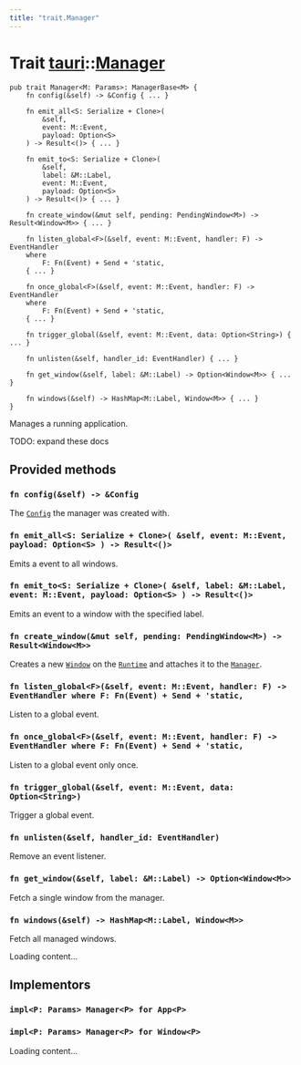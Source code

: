 ```yaml
---
title: "trait.Manager"
---
```


# Trait [tauri](/docs/api/rust/tauri/index.html)::​[Manager](/docs/api/rust/tauri/)

    pub trait Manager<M: Params>: ManagerBase<M> {
        fn config(&self) -> &Config { ... }

        fn emit_all<S: Serialize + Clone>(
            &self, 
            event: M::Event, 
            payload: Option<S>
        ) -> Result<()> { ... }

        fn emit_to<S: Serialize + Clone>(
            &self, 
            label: &M::Label, 
            event: M::Event, 
            payload: Option<S>
        ) -> Result<()> { ... }

        fn create_window(&mut self, pending: PendingWindow<M>) -> Result<Window<M>> { ... }

        fn listen_global<F>(&self, event: M::Event, handler: F) -> EventHandler
        where
            F: Fn(Event) + Send + 'static,
        { ... }

        fn once_global<F>(&self, event: M::Event, handler: F) -> EventHandler
        where
            F: Fn(Event) + Send + 'static,
        { ... }

        fn trigger_global(&self, event: M::Event, data: Option<String>) { ... }

        fn unlisten(&self, handler_id: EventHandler) { ... }

        fn get_window(&self, label: &M::Label) -> Option<Window<M>> { ... }

        fn windows(&self) -> HashMap<M::Label, Window<M>> { ... }
    }

Manages a running application.

TODO: expand these docs

## Provided methods

### `fn config(&self) -> &Config`

The [`Config`](/docs/api/rust/tauri/../tauri/api/config/struct.Config.html "Config") the manager was created with.

### `fn emit_all<S: Serialize + Clone>( &self, event: M::Event, payload: Option<S> ) -> Result<()>`

Emits a event to all windows.

### `fn emit_to<S: Serialize + Clone>( &self, label: &M::Label, event: M::Event, payload: Option<S> ) -> Result<()>`

Emits an event to a window with the specified label.

### `fn create_window(&mut self, pending: PendingWindow<M>) -> Result<Window<M>>`

Creates a new [`Window`](/docs/api/rust/tauri/../tauri/struct.Window.html "Window") on the [`Runtime`](/docs/api/rust/tauri/../tauri/runtime/trait.Runtime.html "Runtime") and attaches it to the [`Manager`](/docs/api/rust/tauri/../tauri/trait.Manager.html "Manager").

### `fn listen_global<F>(&self, event: M::Event, handler: F) -> EventHandler where F: Fn(Event) + Send + 'static,`

Listen to a global event.

### `fn once_global<F>(&self, event: M::Event, handler: F) -> EventHandler where F: Fn(Event) + Send + 'static,`

Listen to a global event only once.

### `fn trigger_global(&self, event: M::Event, data: Option<String>)`

Trigger a global event.

### `fn unlisten(&self, handler_id: EventHandler)`

Remove an event listener.

### `fn get_window(&self, label: &M::Label) -> Option<Window<M>>`

Fetch a single window from the manager.

### `fn windows(&self) -> HashMap<M::Label, Window<M>>`

Fetch all managed windows.

Loading content...

## Implementors

### `impl<P: Params> Manager<P> for App<P>`

### `impl<P: Params> Manager<P> for Window<P>`

Loading content...

